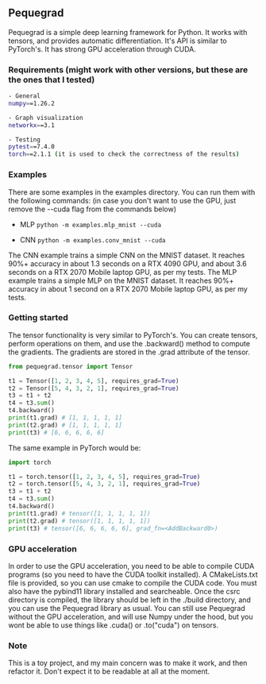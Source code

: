 ## Pequegrad

Pequegrad is a simple deep learning framework for Python. It works with tensors, and provides automatic differentiation. It's API is similar to PyTorch's.
It has strong GPU acceleration through CUDA.

### Requirements (might work with other versions, but these are the ones that I tested)
```bash
- General
numpy==1.26.2

- Graph visualization
networkx==3.1

- Testing
pytest==7.4.0
torch==2.1.1 (it is used to check the correctness of the results)
```
### Examples
There are some examples in the examples directory. You can run them with the following commands:
(in case you don't want to use the GPU, just remove the --cuda flag from the commands below)

- MLP
```python -m examples.mlp_mnist --cuda```

- CNN
```python -m examples.conv_mnist --cuda```

The CNN example trains a simple CNN on the MNIST dataset. It reaches 90%+ accuracy in about 1.3 seconds on a RTX 4090 GPU, and about 3.6 seconds on a RTX 2070 Mobile laptop GPU, as per my tests.
The MLP example trains a simple MLP on the MNIST dataset. It reaches 90%+ accuracy in about 1 second on a RTX 2070 Mobile laptop GPU, as per my tests.

### Getting started
The tensor functionality is very similar to PyTorch's. You can create tensors, perform operations on them, and use the .backward() method to compute the gradients. The gradients are stored in the .grad attribute of the tensor.

```python
from pequegrad.tensor import Tensor

t1 = Tensor([1, 2, 3, 4, 5], requires_grad=True)
t2 = Tensor([5, 4, 3, 2, 1], requires_grad=True)
t3 = t1 + t2
t4 = t3.sum()
t4.backward()
print(t1.grad) # [1, 1, 1, 1, 1]
print(t2.grad) # [1, 1, 1, 1, 1]
print(t3) # [6, 6, 6, 6, 6]
```
The same example in PyTorch would be:
```python
import torch

t1 = torch.tensor([1, 2, 3, 4, 5], requires_grad=True)
t2 = torch.tensor([5, 4, 3, 2, 1], requires_grad=True)
t3 = t1 + t2
t4 = t3.sum()
t4.backward()
print(t1.grad) # tensor([1, 1, 1, 1, 1])
print(t2.grad) # tensor([1, 1, 1, 1, 1])
print(t3) # tensor([6, 6, 6, 6, 6], grad_fn=<AddBackward0>)
```

### GPU acceleration
In order to use the GPU acceleration, you need to be able to compile CUDA programs (so you need to have the CUDA toolkit installed). A CMakeLists.txt file is provided, so you can use cmake to compile the CUDA code. You must also have the pybind11 library installed and searcheable.
Once the csrc directory is compiled, the library should be left in the ./build directory, and you can use the Pequegrad library as usual.
You can still use Pequegrad without the GPU acceleration, and will use Numpy under the hood, but you wont be able to use things like .cuda() or .to("cuda") on tensors.


### Note
This is a toy project, and my main concern was to make it work, and then refactor it. Don't expect it to be readable at all at the moment.

